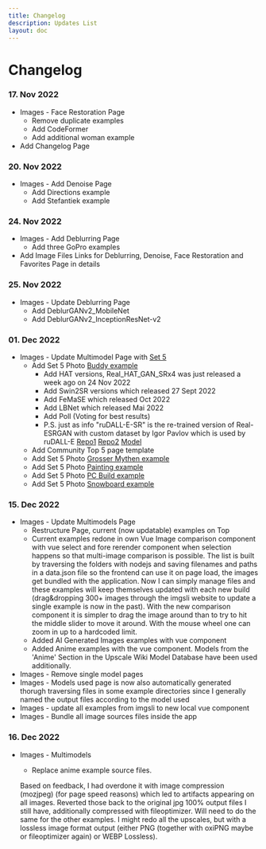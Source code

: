 ```yaml
---
title: Changelog
description: Updates List
layout: doc
---
```

# Changelog

### 17. Nov 2022

- Images - Face Restoration Page
  - Remove duplicate examples
  - Add CodeFormer
  - Add additional woman example  
- Add Changelog Page

### 20. Nov 2022

- Images - Add Denoise Page
  - Add Directions example
  - Add Stefantiek example

### 24. Nov 2022

- Images - Add Deblurring Page
  - Add three GoPro examples
- Add Image Files Links for Deblurring, Denoise, Face Restoration and Favorites Page in details

### 25. Nov 2022

- Images - Update Deblurring Page
  - Add DeblurGANv2_MobileNet
  - Add DeblurGANv2_InceptionResNet-v2

### 01. Dec 2022

- Images - Update Multimodel Page with [Set 5](multimodels.md#set-5)
  - Add Set 5 Photo [Buddy example](multimodels.md#buddy-2)
    - Add HAT versions, Real_HAT_GAN_SRx4 was just released a week ago on 24 Nov 2022  
    - Add Swin2SR versions which released 27 Sept 2022
    - Add FeMaSE which released Oct 2022
    - Add LBNet which released Mai 2022
    - Add Poll (Voting for best results)
    - P.S. just as info "ruDALL-E-SR" is the re-trained version of Real-ESRGAN with custom dataset by Igor Pavlov which is used by ruDALL-E [Repo1](https://github.com/chenxwh/rudalle-sr) [Repo2](https://github.com/ai-forever/Real-ESRGAN) [Model](https://drive.google.com/drive/folders/16PlVKhTNkSyWFx52RPb2hXPIQveNGbxS)
  - Add Community Top 5 page template
  - Add Set 5 Photo [Grosser Mythen example](multimodels.md#grosser-mythen)
  - Add Set 5 Photo [Painting example](multimodels.md#painting-1)
  - Add Set 5 Photo [PC Build example](multimodels.md#pc-build-1)
  - Add Set 5 Photo [Snowboard example](multimodels.md#snowboard)

### 15. Dec 2022

- Images - Update Multimodels Page
  - Restructure Page, current (now updatable) examples on Top
  - Current examples redone in own Vue Image comparison component with vue select and fore rerender component when selection happens so that multi-image comparison is possible. The list is built by traversing the folders with nodejs and saving filenames and paths in a data.json file so the frontend can use it on page load, the images get bundled with the application. Now I can simply manage files and these examples will keep themselves updated with each new build (drag&dropping 300+ images through the imgsli website to update a single example is now in the past). With the new comparison component it is simpler to drag the image around than to try to hit the middle slider to move it around. With the mouse wheel one can zoom in up to a hardcoded limit.
  - Added AI Generated Images examples with vue component
  - Added Anime examples with the vue component. Models from the 'Anime' Section in the Upscale Wiki Model Database have been used additionally.
- Images - Remove single model pages
- Images - Models used page is now also automatically generated thorugh traversing files in some example directories since I generally named the output files according to the model used
- Images - update all examples from imgsli to new local vue component
- Images - Bundle all image sources files inside the app

### 16. Dec 2022

- Images - Multimodels
  - Replace anime example source files. 
  
  Based on feedback, I had overdone it with image compression (mozjpeg) (for page speed reasons) which led to artifacts appearing on all images. Reverted those back to the original jpg 100% output files I still have, additionally compressed with fileoptimizer. Will need to do the same for the other examples. I might redo all the upscales, but with a lossless image format output (either PNG (together with oxiPNG maybe or fileoptimizer again) or WEBP Lossless).